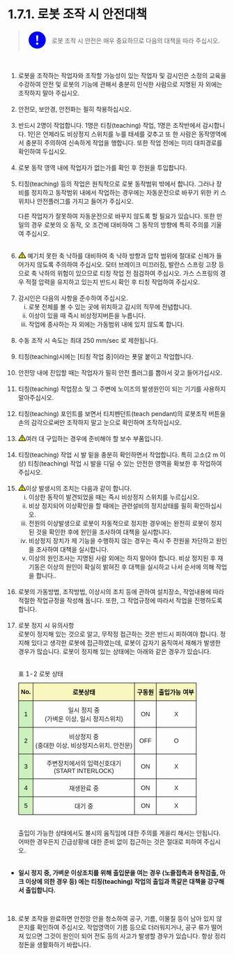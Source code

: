 ﻿# 1.7.1. 로봇 조작 시 안전대책

<blockquote>
<table border="0">
    <thead>
        <tr>
            <td>
            <div align="center">
              <img src="../../_assets/강제표시.png" width = 40 height = 40>
            <div>
            </td> 
            <td colspan="4"> 
                로봇 조작 시 안전은 매우 중요하므로 다음의 대책을 따라 주십시오.
            </td>
        </tr>
    </thead>
</table>  
</blockquote><br>



<ol style="list-style-type:decimal" start="1">
		<li>
            로봇을 조작하는 작업자와 조작할 가능성이 있는 작업자 및 감시인은 소정의 교육을 수강하여 안전 및 로봇의 기능에 관해서 충분히 인식한 사람으로 지명된 자 외에는 조작하지 말아 주십시오. 
        </li><br>		
		<li>
            안전모, 보안경, 안전화는 필히 착용하십시오. 
        </li><br>	
		<li>
            반드시 2명이 작업합니다. 1명은 티칭(teaching) 작업, 1명은 조작반에서 감시합니다. 1인은 언제라도 비상정지 스위치를 누를 태세를 갖추고 또 한 사람은 동작영역에서 충분히 주의하여 신속하게 작업을 행합니다. 또한 작업 전에는 미리 대피경로를 확인하여 두십시오.   
        </li><br>	
		<li>
            로봇 동작 영역 내에 작업자가 없는가를 확인 후 전원을 투입합니다. 
        </li><br>	
        <li>
            티칭(teaching) 등의 작업은 원칙적으로 로봇 동작범위 밖에서 합니다. 그러나 장비를 정지하고 동작범위 내에서 작업하는 경우에는 자동운전으로 바꾸기 위한 키 스위치나 안전플러그를 가지고 들어가 주십시오.<p>
            다른 작업자가 잘못하여 자동운전으로 바꾸지 않도록 할 필요가 있습니다. 또한 만일의 경우 로봇의 오 동작, 오 조건에 대비하여 그 동작의 방향에 특히 주의를 기울여 주십시오.
        </li><br>
        <li>
            <img src="../../_assets/작은주의표시.png"> 예기치 못한 축 낙하를 대비하여 축 낙하 방향과 압착 범위에 절대로 신체가 들어가지 않도록 주의하여 주십시오. 모터 브레이크 미끄러짐, 발란스 스프링 고장 등으로 축 낙하의 위험이 있으므로 티칭 작업 전 점검하여 주십시오. 가스 스프링의 경우 적절 압력을 유지하고 있는지 반드시 확인 후 티칭 작업하여 주십시오.
        </li><br>	
        <li>
            감시인은 다음의 사항을 준수하여 주십시오. 
            <ol style="list-style-type:lower-roman" start="1">
                <li>
                    로봇 전체를 볼 수 있는 곳에 위치하고 감시의 직무에 전념합니다.
                </li>
                <li>
                    이상이 있을 때 즉시 비상정지버튼을 누릅니다.   
                </li>
                <li>
                    작업에 종사하는 자 외에는 가동범위 내에 있지 않도록 합니다.
                </li>
            </ol>
        </li><br>
        <li>
            수동 조작 시 속도는 최대 250 mm/sec 로 제한됩니다. 
        </li><br>  
        <li>
            티칭(teaching)시에는 [티칭 작업 중]이라는 푯말 붙이고 작업합니다. 
        </li><br>    
        <li>
            안전망 내에 진입할 때는 작업자가 필히 안전 플러그를 뽑아서 갖고 들어가십시오. 
        </li><br>   
        <li>
            티칭(teaching) 작업장소 및 그 주변에 노이즈의 발생원인이 되는 기기를 사용하지 말아주십시오.
        </li><br>   
        <li>
            티칭(teaching) 포인트를 보면서 티치펜던트(teach pendant)의 로봇조작 버튼을 손의 감각으로써만 조작하지 말고 눈으로 확인하며 조작하십시오.
        </li><br>   
        <li>
            <img src="../../_assets/작은주의표시.png">여러 대 구입하는 경우에 준비해야 할 보수 부품입니다.
        </li><br>   
        <li>
            티칭(teaching) 작업 시 발 밑을 충분히 확인하면서 작업합니다. 특히 고소(2 m 이상) 티칭(teaching) 작업 시 발을 디딜 수 있는 안전한 영역을 확보한 후 작업하여 주십시오.
        </li><br> 
        <li>
            <img src="../../_assets/작은주의표시.png">이상 발생시의 조치는 다음과 같이 합니다. 
            <ol style="list-style-type:lower-roman" start="1">
                <li>
                    이상한 동작이 발견되었을 때는 즉시 비상정지 스위치를 누르십시오. 
                </li>
                <li>
                    비상 정지되어 이상확인을 할 때에는 관련설비의 정지상태를 필히 확인하십시오.    
                </li>
                <li>
                    전원의 이상발생으로 로봇이 자동적으로 정지한 경우에는 완전히 로봇이 정지된 것을 확인한 후에 원인을 조사하여 대책을 실시합니다. 
                </li>
                <li>
                    비상정지 장치가 제 기능을 수행하지 않는 경우는 즉시 주 전원을 차단하고 원인을 조사하여 대책을 실시합니다. 
                </li>
                <li>
                    이상의 원인조사는 지명된 사람 외에는 하지 말아야 합니다. 비상 정지된 후 재 기동은 이상의 원인이 확실히 밝혀진 후 대책을 실시하고 나서 순서에 의해 작업을 합니다.. 
                </li>
            </ol>
        </li><br> 
        <li>
            로봇의 가동방법, 조작방법, 이상시의 조치 등에 관하여 설치장소, 작업내용에 따라 적절한 작업규정을 작성해 둡니다. 또한, 그 작업규정에 따라서 작업을 진행하도록 합니다.
        </li><br> 
        <li>
            로봇 정지 시 유의사항 <br>
            로봇이 정지해 있는 것으로 알고, 무작정 접근하는 것은 반드시 피하여야 합니다. 정지해 있다고 생각한 로봇에 접근하였는데, 로봇이 갑자기 움직여서 재해가 발생한 경우가 많습니다. 로봇이 정지해 있는 상태에는 아래와 같은 경우가 있습니다.<br><br>
            <style type="text/css">
                .tg  {border-collapse:collapse;border-spacing:0;margin-left:auto;margin-right:auto;}
                .tg caption{caption-side: top;text-align: left;}
                .tg td{border-color:black;border-style:solid;border-width:1px;font-family:Arial, sans-serif;font-size:14px;
                overflow:hidden;padding:10px 5px;word-break:normal;}
                .tg th{border-color:black;border-style:solid;border-width:1px;font-family:Arial, sans-serif;font-size:14px;
                font-weight:normal;overflow:hidden;padding:10px 5px;word-break:normal;}
                .tg .tg-osmi{background-color:#f8f8be;color:#000000;font-weight:bold;text-align:center;vertical-align:middle}
                .tg .tg-bb96{background-color:#ccf1bc;color:#000000;text-align:center;vertical-align:middle}
                .tg .tg-nrix{text-align:center;vertical-align:middle}
            </style>
            <table class="tg">
                <caption> 표 1-2 로봇 상태</caption> 
                <thead>
                <tr>
                    <th class="tg-osmi">No.</th>
                    <th class="tg-osmi">로봇상태</th>
                    <th class="tg-osmi">구동원</th>
                    <th class="tg-osmi">출입가능 여부</th>
                </tr>
                </thead>
                <tbody>
                <tr>
                    <td class="tg-bb96">1</td>
                    <td class="tg-nrix">일시 정지 중<br>(가벼운 이상, 일시 정지스위치)</td>
                    <td class="tg-nrix">ON</td>
                    <td class="tg-nrix">X</td>
                </tr>
                <tr>
                    <td class="tg-bb96">2</td>
                    <td class="tg-nrix">비상정지 중<br>(중대한 이상, 비상정지스위치, 안전문)</td>
                    <td class="tg-nrix">OFF</td>
                    <td class="tg-nrix">O</td>
                </tr>
                <tr>
                    <td class="tg-bb96">3</td>
                    <td class="tg-nrix">주변장치에서의 입력신호대기<br>(START INTERLOCK)</td>
                    <td class="tg-nrix">ON</td>
                    <td class="tg-nrix">X</td>
                </tr>
                <tr>
                    <td class="tg-bb96">4</td>
                    <td class="tg-nrix">재생완료 중</td>
                    <td class="tg-nrix">ON</td>
                    <td class="tg-nrix">X</td>
                </tr>
                <tr>
                    <td class="tg-bb96">5</td>
                    <td class="tg-nrix">대기 중</td>
                    <td class="tg-nrix">ON</td>
                    <td class="tg-nrix">X</td>
                </tr>
                </tbody>
            </table><br>
            출입이 가능한 상태에서도 불시의 움직임에 대한 주의를 게을리 해서는 안됩니다. 어떠한 경우든지 긴급상황에 대한 준비 없이 접근하는 것은 절대로 피하여 주십시오.<br><br>            
</ol>

<ol style="list-style-position: outside; list-style-type:square;" start="1">
    <li>
        <b>
        일시 정지 중, 가벼운 이상조치를 위해 출입문을 여는 경우 (노즐접촉과 용착검출, 아크 이상에 의한 경우 등) 에는 티칭(teaching) 작업의 출입과 똑같은 대책을 강구해서 출입합니다.
        </b>
    </li>
</ol><br>

<ol style="list-style-type:decimal" start="18">
    <li>
        로봇 조작을 완료하면 안전망 안을 청소하여 공구, 기름, 이물질 등이 남아 있지 않은지를 확인하여 주십시오. 작업영역이 기름 등으로 더러워지거나, 공구 류가 떨어져 있으면 그것이 원인이 되어 전도 등의 사고가 발생할 경우가 있습니다. 항상 정리정돈을 생활화하기 바랍니다. 
    </li>
</ol>